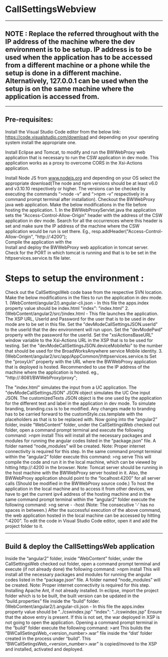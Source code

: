 # CallSettingsWebview

--------------------------------------------------------------------------------------------------------------------------------------------------------------------------------------------------------------------------------------------------------------------------------------------------------------------------------
NOTE : Replace the <IP-Address> referred throughout with the IP address of the machine where the dev environment is to be setup. IP address is to be used when the application has to be accessed from a different machine or a phone while the setup is done in a different machine. Alternatively, 127.0.0.1 can be used when the setup is on the same machine where the application is accessed from.
--------------------------------------------------------------------------------------------------------------------------------------------------------------------------------------------------------------------------------------------------------------------------------------------------------------------------------
--------------------
Pre-requisites:
--------------------
Install the Visual Studio Code editor from the below link:
                    https://code.visualstudio.com/download
             and depending on your operating system install the appropriate one.
 
Install Eclipse and Tomcat, to modify and run the BWWebProxy web application that is necessary to run the CSW application in dev mode. This application works as a proxy to overcome CORS in the Xsi-Actions application.

Install Node JS from www.nodejs.org and depending on your OS select the appropriate download(The node and npm versions should be at least v6.0 and v3.10.10 respectively or higher. The versions can be checked by executing the commands “>node -v” and “>npm -v” respectively in a command prompt terminal after installation).
Checkout the BWWebProxy java web application.
    Make the below modifications in the file before hosting the application.
        1. In the BWWebProxyServlet.java the application sets the "Access-Control-Allow-Origin" header with the address of the CSW application in dev mode. Search for all the occurrences where this header is set and make sure the IP address of the machine where the CSW application would be run is set there.
                Eg., resp.addHeader("Access-Control-Allow-Origin", "http://<IP-Address>:4200");        
Compile the application with the     
Install and deploy the BWWebProxy web application in tomcat server. Check for the PORT in which tomcat is running and that is to be set in the httpservices.service.ts file later.

Steps to setup the environment :
================================
Check out the CallSettingsWeb code base from the respective SVN location.
           Make the below modifications in the files to run the application in dev mode.
            1. (WebContent/angular2/).angular-cli.json  - In this file the apps.index property value should be index.html
                    "index": "index.html"
            2. (WebContent/angular2/src/)index.html - This file launches the application. The XSP URL, UserId and Password for the user that is to be used in dev mode are to be set in this file.
                Set the "devModeCallSettingsJSON.userId" to the userId that the dev environment will run upon.
                Set the "devModePwd" property with the password for the userId.
                Set the "xsiActionsBaseURL" window variable to the Xsi-Actions URL in the XSP that is to be used for testing.
                Set the "devModeCallSettingsJSON.deviceMobileNo" to the number that should be used for the BroadWorksAnywhere service Mobile identity.
            3. (WebContent/angular2/src/app/AppCommon/)httpservices.service.ts
                Set the "proxyUrl" property with the URL where the BWWebProxy application that is deployed is hosted. Recommended to use the IP address of the machine where the application is hosted.
                    eg., "http://<IP-Address>:8081/BWWebProxy/proxy";

The "index.html" simulates the input from a UC application. The "devModeCallSettingsJSON" JSON object simulates the UC One input JSON. 
The customizedTexts JSON object is the one used by the application for the different text and label in the application in dev mode.
To simulate branding, branding.css is to be modified. Any changes made to branding has to be carried forward to the customStyle.css.template with the placeholders as that is to be replaced with.
Now going into the “angular2” folder, inside “WebContent” folder, under the CallSettingsWeb checked out folder, open a command prompt terminal and execute the following command:
                         >npm install
                 This will install all the necessary packages and modules for running the angular codes listed in the “package.json” file. A folder named “node_modules” will be created.
                 Note: Proper internet connectivity is required for this step.
In the same command prompt terminal within the “angular2” folder execute this command:
                      >ng serve
                  This will compile the code and run it in the local machine, which can be viewed by hitting http://<IP-Address>:4200 in the browser.
                   Note: Tomcat server should be running in the host machine with the BWWebProxy server hosted in it. Also, the BWWebProxy application should point to the “localhost:4200” for all server calls (Should be modified in the BWWebProxy source code.)
To host the application in the local machine and to access it from other devices, we have to get the current ipv4 address of the hosting machine and in the same command prompt terminal within the “angular2” folder execute the following command:
                   >ng serve - -host <ipv4 address>      (Note: The consecutive ‘-‘ has no spaces in between.)
                  After the successful execution of the above command, the web application hosted in the local machine can be accessed by hitting “<ipv4 address of the local machine>:4200”.
To edit the code in Visual Studio Code editor, open it and add the project folder to it.


----------------------------------------------------------------------------------------------------------------------------------------
Build & deploy the CallSettingsWeb application
----------------------------------------------------------------------------------------------------------------------------------------
Inside the “angular2” folder, inside “WebContent” folder, under the CallSettingsWeb checked out folder, open a command prompt terminal and execute (if not already done) the following command:
                 >npm install
                   This will install all the necessary packages and modules for running the angular codes listed in the “package.json” file. A folder named “node_modules” will be created.
                   Note: Proper internet connectivity is required for this step.
Installing Apache Ant, if not already installed.
In eclipse, import the project folder which is to be built, the built version can be updated in the “build.properties” file inside the “build” folder.
(WebContent/angular2/).angular-cli.json  - In this file the apps.index property value should be "../cswindex.jsp"
                    "index": "../cswindex.jsp"
Ensure that the above entry is present. If this is not set, the war deployed in XSP is not going to open the application.
Opening a command prompt terminal in the “build” folder execute the following command:
              >ant
                      This builds the “BWCallSetingsWeb_<version_number>.war” file inside the “dist’ folder created in the process under “build”.
This “BWCallSetingsWeb_<version_number>.war” is copied/moved to the XSP and installed, activated and deployed.
